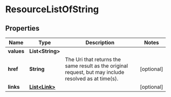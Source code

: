 
# ResourceListOfString

## Properties
Name | Type | Description | Notes
------------ | ------------- | ------------- | -------------
**values** | **List&lt;String&gt;** |  | 
**href** | **String** | The Uri that returns the same result as the original request,  but may include resolved as at time(s). |  [optional]
**links** | [**List&lt;Link&gt;**](Link.md) |  |  [optional]



